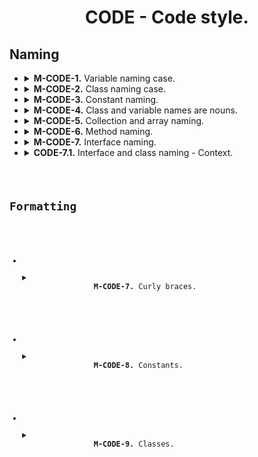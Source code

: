 <h1 align="center">
    CODE - Code style.
</h1>

## Naming
<ul>
    <li>
        <details>
            <summary>
                <b>M-CODE-1.</b> Variable naming case.
            </summary>
            <p>
                Names of variables, parameters, properties, methods and packages begin with a lowercase letter and are written in <code>lowerCamelCase</code> notation.
            </p>
        </details>
    </li>
    <li>
        <details>
            <summary>
                <b>M-CODE-2.</b> Class naming case.
            </summary>
            <p>
                Names of classes, enums and interfaces begin with an uppercase letter and are written in <code>UpperCamelCase</code> notation.
            </p>
        </details>
    </li>
    <li>
        <details>
            <summary>
                <b>M-CODE-3.</b> Constant naming.
            </summary>
            <p>
                Names of class' <i>static</i> final fields are written in <code>SCREAMING_SNAKE_CASE</code> notation.
            </p>
        </details>
    </li>
    <li>
        <details>
            <summary>
                <b>M-CODE-4.</b> Class and variable names are nouns.
            </summary>
            <p>
                English nouns are used as variable and property names
            </p>
        </details>
    </li>
    <li>
        <details>
            <summary>
                <b>M-CODE-5.</b> Collection and array naming.
            </summary>
            <p>
                Collections and arrays are named plural nouns
            </p>
        </details>
    </li>
    <li>
        <details>
            <summary>
                <b>M-CODE-6.</b> Method naming.
            </summary>
            <p>
                Methods begin with a verb
            </p>
        </details>
    </li>
    <li>
        <details>
            <summary>
                <b>M-CODE-7.</b> Interface naming.
            </summary>
            <p>
                Interfaces should be named without any prefixes, implementations MAY include Impl suffix
            </p>
        </details>
    </li>
    <li>
        <details>
            <summary>
                <b>CODE-7.1.</b> Interface and class naming - Context.
            </summary>
            <p>
                Context is appended to class or interface name when ambiguity is possible
            </p>
            <code>

            ```java
                //BAD: Storage is ambiguous: it can be an entity, file storage, local thread storage
                interface Storage{
                }

                //GOOD: Storage purpose is clear from a first glance
                interface FileStorage{
                }
            ```
            </code>
        </details>
    </li>
</ul>

## Formatting
<ul>
    <li>
        <details>
            <summary>
                <b>M-CODE-7.</b> Curly braces.
            </summary>
            <p>
                Curly braces are required everywhere in `if`, `for`, `do`, `while`, even in one-line blocks. First brace should be in the same line as operator, meanwhile, last brace should be in a separate line after the block. Exception is <i>switch</i> statement, where one-liner returning statements can be without curly braces
            </p>
        </details>
    </li>
    <li>
        <details>
            <summary>
                <b>M-CODE-8.</b> Constants.
            </summary>
            <p>
                Sets of constants of the same type are collected into Enums
            </p>
        </details>
    </li>
    <li>
        <details>
            <summary>
                <b>M-CODE-9.</b> Classes.
            </summary>
            <p>
                One class per file, except nested(inner) classes.
            </p>
        </details>
    </li>
</ul>
